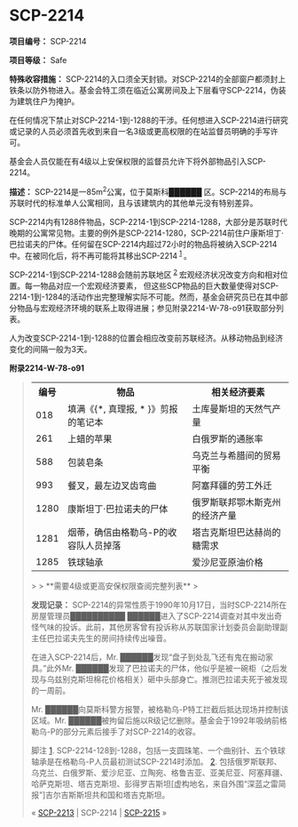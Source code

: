 # SCP-2214
                        


**项目编号：** SCP-2214

**项目等级：** Safe

**特殊收容措施：**  SCP-2214的入口须全天封锁。对SCP-2214的全部窗户都须封上铁条以防外物进入。基金会特工须在临近公寓房间及上下层看守SCP-2214，伪装为建筑住户为掩护。

在任何情况下禁止对SCP-2214-1到-1288的干涉。任何想进入SCP-2214进行研究或记录的人员必须首先收到来自一名3级或更高权限的在站监督员明确的手写许可。

基金会人员仅能在有4级以上安保权限的监督员允许下将外部物品引入SCP-2214。

**描述：** SCP-2214是一85m<sup>2</sup>公寓，位于莫斯科██████ 区。SCP-2214的布局与苏联时代的标准单人公寓相同，且与该建筑内的其他单元没有特别差异。

SCP-2214内有1288件物品，SCP-2214-1到SCP-2214-1288，大部分是苏联时代晚期的公寓常见物。主要的例外是SCP-2214-1280，SCP-2214前住户康斯坦丁·巴拉诺夫的尸体。任何留在SCP-2214内超过72小时的物品将被纳入SCP-2214中。在被同化后，将不再可能将其移出SCP-2214<sup class='footnoteref'>
 <a shape='rect' class='footnoteref' id='footnoteref-1' href='javascript:;' onclick='WIKIDOT.page.utils.scrollToReference(&apos;footnote-1&apos;)'>1</a>
</sup>。

SCP-2214-1到SCP-2214-1288会随前苏联地区<sup class='footnoteref'>
 <a shape='rect' class='footnoteref' id='footnoteref-2' href='javascript:;' onclick='WIKIDOT.page.utils.scrollToReference(&apos;footnote-2&apos;)'>2</a>
</sup>宏观经济状况改变方向和相对位置。每一物品对应一个宏观经济要素， 但这些SCP物品的巨大数量使得对SCP-2214-1到-1284的活动作出完整理解实际不可能。然而，基金会研究员已在其中部分物品与宏观经济环境的联系上取得进展；参见附录2214-W-78-o91获取部分列表。

人为改变SCP-2214-1到-1288的位置会相应改变前苏联经济。从移动物品到经济变化的间隔一般为3天。

**附录2214-W-78-o91** 


> <table class='wiki-content-table'>
 <tr>
  <th colspan='1' rowspan='1'>&#32534;&#21495;</th>
  <th colspan='1' rowspan='1'>&#29289;&#21697;</th>
  <th colspan='1' rowspan='1'>&#30456;&#20851;&#32463;&#27982;&#35201;&#32032;</th>
 </tr>
 <tr>
  <td colspan='1' rowspan='1'>018</td>
  <td colspan='1' rowspan='1'>&#22635;&#28385;&#12298;{*, &#30495;&#29702;&#25253;, * }&#12299;&#21098;&#25253;&#30340;&#31508;&#35760;&#26412;</td>
  <td colspan='1' rowspan='1'>&#22303;&#24211;&#26364;&#26031;&#22374;&#30340;&#22825;&#28982;&#27668;&#20135;&#37327;</td>
 </tr>
 <tr>
  <td colspan='1' rowspan='1'>261</td>
  <td colspan='1' rowspan='1'>&#19978;&#34593;&#30340;&#33529;&#26524;</td>
  <td colspan='1' rowspan='1'>&#30333;&#20420;&#32599;&#26031;&#30340;&#36890;&#32960;&#29575;</td>
 </tr>
 <tr>
  <td colspan='1' rowspan='1'>588</td>
  <td colspan='1' rowspan='1'>&#21253;&#35013;&#30338;&#26465;</td>
  <td colspan='1' rowspan='1'>&#20044;&#20811;&#20848;&#19982;&#24076;&#33098;&#38388;&#30340;&#36152;&#26131;&#24179;&#34913;</td>
 </tr>
 <tr>
  <td colspan='1' rowspan='1'>993</td>
  <td colspan='1' rowspan='1'>&#39184;&#21449;&#65292;&#26368;&#24038;&#36793;&#21449;&#40831;&#24367;&#26354;</td>
  <td colspan='1' rowspan='1'>&#38463;&#22622;&#25308;&#30086;&#30340;&#21171;&#24037;&#22806;&#36801;</td>
 </tr>
 <tr>
  <td colspan='1' rowspan='1'>1280</td>
  <td colspan='1' rowspan='1'>&#24247;&#26031;&#22374;&#19969;&#183;&#24052;&#25289;&#35834;&#22827;&#30340;&#23608;&#20307;</td>
  <td colspan='1' rowspan='1'>&#20420;&#32599;&#26031;&#32852;&#37030;&#37122;&#26408;&#26031;&#20811;&#24030;&#30340;&#32463;&#27982;&#20135;&#37327;</td>
 </tr>
 <tr>
  <td colspan='1' rowspan='1'>1281</td>
  <td colspan='1' rowspan='1'>&#28895;&#33922;&#65292;&#30830;&#20449;&#30001;&#26684;&#21202;&#20044;-P&#30340;&#25910;&#23481;&#38431;&#20154;&#21592;&#25481;&#33853;</td>
  <td colspan='1' rowspan='1'>&#22612;&#21513;&#20811;&#26031;&#22374;&#24052;&#36798;&#36203;&#23578;&#30340;&#31958;&#38656;&#27714;</td>
 </tr>
 <tr>
  <td colspan='1' rowspan='1'>1285</td>
  <td colspan='1' rowspan='1'>&#38081;&#29699;&#36724;&#25215;</td>
  <td colspan='1' rowspan='1'>&#29233;&#27801;&#23612;&#20122;&#21407;&#27833;&#20215;&#26684;</td>
 </tr>
</table>> 
> **需要4级或更高安保权限查阅完整列表** 
> 

**发现记录：** SCP-2214的异常性质于1990年10月17日，当时SCP-2214所在房屋管理员██████████ ██████进入了SCP-2214调查对其中发出奇怪气味的投诉。此前，其他房客曾有投诉称从苏联国家计划委员会副助理副主任巴拉诺夫先生的房间持续传出噪音。

在进入SCP-2214后，Mr. ██████发现“盘子到处乱飞还有鬼在搬动家具。”此外Mr. ██████发现了巴拉诺夫的尸体，他似乎是被一碗柜（之后发现与乌兹别克斯坦棉花价格相关）砸中头部身亡。推测巴拉诺夫死于被发现的一周前。

Mr. ██████向莫斯科警方报警，被格勒乌-P特工拦截后抵达现场并控制该区域。Mr. ██████被拘留后施以R级记忆删除。基金会于1992年吸纳前格勒乌-P的部分元素后接手了对SCP-2214的收容。


脚注
<a shape='rect' href='javascript:;' onclick='WIKIDOT.page.utils.scrollToReference(&apos;footnoteref-1&apos;)'>1</a>. SCP-2214-128到-1288，包括一支圆珠笔、一个曲别针、五个铁球轴承是在格勒乌-P人员最初测试SCP-2214时添加。
<a shape='rect' href='javascript:;' onclick='WIKIDOT.page.utils.scrollToReference(&apos;footnoteref-2&apos;)'>2</a>. 包括俄罗斯联邦、乌克兰、白俄罗斯、爱沙尼亚、立陶宛、格鲁吉亚、亚美尼亚、阿塞拜疆、哈萨克斯坦、塔吉克斯坦、彭得罗吉斯坦[虚构地名，来自外围“深蓝之雷简报”]吉尔吉斯斯坦共和国和塔吉克斯坦。



« [SCP-2213](/scp-2213) | SCP-2214 | [SCP-2215](/scp-2215) »





                    